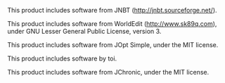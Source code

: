 This product includes software from JNBT (http://jnbt.sourceforge.net/).

This product includes software from WorldEdit
(http://www.sk89q.com), under GNU Lesser General Public License, version 3.

This product includes software from JOpt Simple, under the MIT license.

This product includes software by toi.

This product includes software from JChronic, under the MIT license.